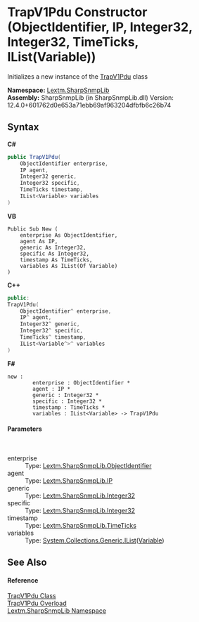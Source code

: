 # TrapV1Pdu Constructor (ObjectIdentifier, IP, Integer32, Integer32, TimeTicks, IList(Variable))
 

Initializes a new instance of the <a href="T_Lextm_SharpSnmpLib_TrapV1Pdu">TrapV1Pdu</a> class

**Namespace:**&nbsp;<a href="N_Lextm_SharpSnmpLib">Lextm.SharpSnmpLib</a><br />**Assembly:**&nbsp;SharpSnmpLib (in SharpSnmpLib.dll) Version: 12.4.0+601762d0e653a71ebb69af963204dfbfb6c26b74

## Syntax

**C#**<br />
``` C#
public TrapV1Pdu(
	ObjectIdentifier enterprise,
	IP agent,
	Integer32 generic,
	Integer32 specific,
	TimeTicks timestamp,
	IList<Variable> variables
)
```

**VB**<br />
``` VB
Public Sub New ( 
	enterprise As ObjectIdentifier,
	agent As IP,
	generic As Integer32,
	specific As Integer32,
	timestamp As TimeTicks,
	variables As IList(Of Variable)
)
```

**C++**<br />
``` C++
public:
TrapV1Pdu(
	ObjectIdentifier^ enterprise, 
	IP^ agent, 
	Integer32^ generic, 
	Integer32^ specific, 
	TimeTicks^ timestamp, 
	IList<Variable^>^ variables
)
```

**F#**<br />
``` F#
new : 
        enterprise : ObjectIdentifier * 
        agent : IP * 
        generic : Integer32 * 
        specific : Integer32 * 
        timestamp : TimeTicks * 
        variables : IList<Variable> -> TrapV1Pdu
```


#### Parameters
&nbsp;<dl><dt>enterprise</dt><dd>Type: <a href="T_Lextm_SharpSnmpLib_ObjectIdentifier">Lextm.SharpSnmpLib.ObjectIdentifier</a><br /></dd><dt>agent</dt><dd>Type: <a href="T_Lextm_SharpSnmpLib_IP">Lextm.SharpSnmpLib.IP</a><br /></dd><dt>generic</dt><dd>Type: <a href="T_Lextm_SharpSnmpLib_Integer32">Lextm.SharpSnmpLib.Integer32</a><br /></dd><dt>specific</dt><dd>Type: <a href="T_Lextm_SharpSnmpLib_Integer32">Lextm.SharpSnmpLib.Integer32</a><br /></dd><dt>timestamp</dt><dd>Type: <a href="T_Lextm_SharpSnmpLib_TimeTicks">Lextm.SharpSnmpLib.TimeTicks</a><br /></dd><dt>variables</dt><dd>Type: <a href="https://docs.microsoft.com/dotnet/api/system.collections.generic.ilist-1" target="_blank" rel="noopener noreferrer">System.Collections.Generic.IList</a>(<a href="T_Lextm_SharpSnmpLib_Variable">Variable</a>)<br /></dd></dl>

## See Also


#### Reference
<a href="T_Lextm_SharpSnmpLib_TrapV1Pdu">TrapV1Pdu Class</a><br /><a href="Overload_Lextm_SharpSnmpLib_TrapV1Pdu__ctor">TrapV1Pdu Overload</a><br /><a href="N_Lextm_SharpSnmpLib">Lextm.SharpSnmpLib Namespace</a><br />